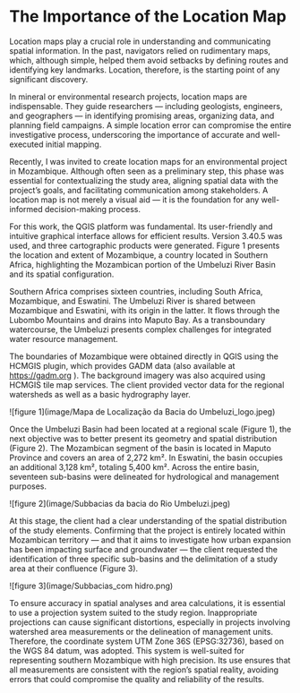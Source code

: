 # **The Importance of the Location Map**

Location maps play a crucial role in understanding and communicating spatial information. In the past, navigators relied on rudimentary maps, which, although simple, helped them avoid setbacks by defining routes and identifying key landmarks. Location, therefore, is the starting point of any significant discovery.

In mineral or environmental research projects, location maps are indispensable. They guide researchers — including geologists, engineers, and geographers — in identifying promising areas, organizing data, and planning field campaigns. A simple location error can compromise the entire investigative process, underscoring the importance of accurate and well-executed initial mapping.

Recently, I was invited to create location maps for an environmental project in Mozambique. Although often seen as a preliminary step, this phase was essential for contextualizing the study area, aligning spatial data with the project’s goals, and facilitating communication among stakeholders. A location map is not merely a visual aid — it is the foundation for any well-informed decision-making process.

For this work, the QGIS platform was fundamental. Its user-friendly and intuitive graphical interface allows for efficient results. Version 3.40.5 was used, and three cartographic products were generated. Figure 1 presents the location and extent of Mozambique, a country located in Southern Africa, highlighting the Mozambican portion of the Umbeluzi River Basin and its spatial configuration.

Southern Africa comprises sixteen countries, including South Africa, Mozambique, and Eswatini. The Umbeluzi River is shared between Mozambique and Eswatini, with its origin in the latter. It flows through the Lubombo Mountains and drains into Maputo Bay. As a transboundary watercourse, the Umbeluzi presents complex challenges for integrated water resource management.

The boundaries of Mozambique were obtained directly in QGIS using the HCMGIS plugin, which provides GADM data (also available at https://gadm.org
). The background imagery was also acquired using HCMGIS tile map services. The client provided vector data for the regional watersheds as well as a basic hydrography layer.

![figure 1](image/Mapa de Localização da Bacia do Umbeluzi_logo.jpeg) 

Once the Umbeluzi Basin had been located at a regional scale (Figure 1), the next objective was to better present its geometry and spatial distribution (Figure 2). The Mozambican segment of the basin is located in Maputo Province and covers an area of 2,272 km². In Eswatini, the basin occupies an additional 3,128 km², totaling 5,400 km². Across the entire basin, seventeen sub-basins were delineated for hydrological and management purposes.

![figure 2](image/Subbacias da bacia do Rio Umbeluzi.jpeg) 

At this stage, the client had a clear understanding of the spatial distribution of the study elements. Confirming that the project is entirely located within Mozambican territory — and that it aims to investigate how urban expansion has been impacting surface and groundwater — the client requested the identification of three specific sub-basins and the delimitation of a study area at their confluence (Figure 3).

![figure 3](image/Subbacias_com hidro.png) 

To ensure accuracy in spatial analyses and area calculations, it is essential to use a projection system suited to the study region. Inappropriate projections can cause significant distortions, especially in projects involving watershed area measurements or the delineation of management units. Therefore, the coordinate system UTM Zone 36S (EPSG:32736), based on the WGS 84 datum, was adopted. This system is well-suited for representing southern Mozambique with high precision. Its use ensures that all measurements are consistent with the region’s spatial reality, avoiding errors that could compromise the quality and reliability of the results.

